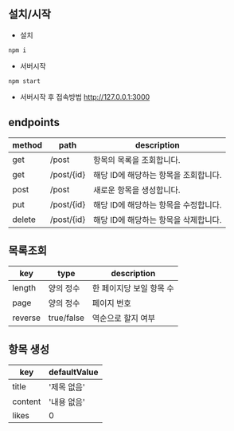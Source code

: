 ## 설치/시작

- 설치
```
npm i
```
- 서버시작
```
npm start
```
- 서버시작 후 접속방법
http://127.0.0.1:3000

## endpoints

| method | path       | description                           |
|--------|------------|---------------------------------------|
| get    | /post      | 항목의 목록을 조회합니다.             |
| get    | /post/{id} | 해당 ID에 해당하는 항목을 조회합니다. |
| post   | /post      | 새로운 항목을 생성합니다.             |
| put    | /post/{id} | 해당 ID에 해당하는 항목을 수정합니다. |
| delete | /post/{id} | 해당 ID에 해당하는 항목을 삭제합니다. |

## 목록조회

| key     | type       | description              |
|---------|------------|--------------------------|
| length  | 양의 정수  | 한 페이지당 보일 항목 수 |
| page    | 양의 정수  | 페이지 번호              |
| reverse | true/false | 역순으로 할지 여부       |

## 항목 생성

| key     | defaultValue |
|---------|--------------|
| title   | '제목 없음'  |
| content | '내용 없음'  |
| likes   | 0          |# mock-api
